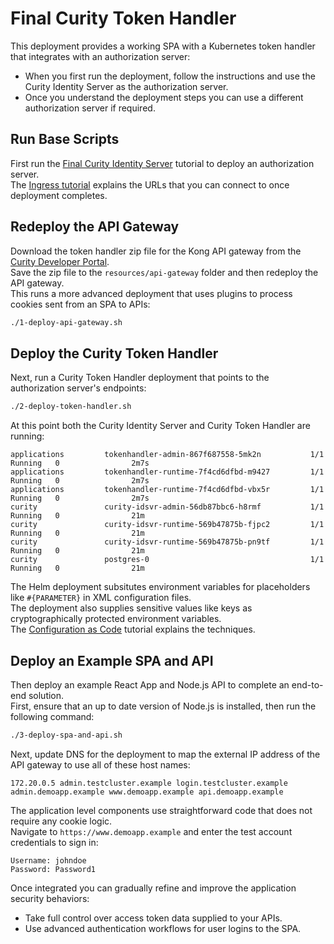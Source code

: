 # Final Curity Token Handler

This deployment provides a working SPA with a Kubernetes token handler that integrates with an authorization server:

- When you first run the deployment, follow the instructions and use the Curity Identity Server as the authorization server.
- Once you understand the deployment steps you can use a different authorization server if required.

## Run Base Scripts

First run the [Final Curity Identity Server](../3-curity-identity-server) tutorial to deploy an authorization server.\
The [Ingress tutorial](../2-ingress-tutorial) explains the URLs that you can connect to once deployment completes.

## Redeploy the API Gateway

Download the token handler zip file for the Kong API gateway from the [Curity Developer Portal](https://developer.curity.io/releases/token-handler).\
Save the zip file to the `resources/api-gateway` folder and then redeploy the API gateway.\
This runs a more advanced deployment that uses plugins to process cookies sent from an SPA to APIs:

```bash
./1-deploy-api-gateway.sh
```

## Deploy the Curity Token Handler

Next, run a Curity Token Handler deployment that points to the authorization server's endpoints:

```bash
./2-deploy-token-handler.sh
```

At this point both the Curity Identity Server and Curity Token Handler are running:

```text
applications         tokenhandler-admin-867f687558-5mk2n           1/1     Running   0                2m7s
applications         tokenhandler-runtime-7f4cd6dfbd-m9427         1/1     Running   0                2m7s
applications         tokenhandler-runtime-7f4cd6dfbd-vbx5r         1/1     Running   0                2m7s
curity               curity-idsvr-admin-56db87bbc6-h8rmf           1/1     Running   0                21m
curity               curity-idsvr-runtime-569b47875b-fjpc2         1/1     Running   0                21m
curity               curity-idsvr-runtime-569b47875b-pn9tf         1/1     Running   0                21m
curity               postgres-0                                    1/1     Running   0                21m
```

The Helm deployment subsitutes environment variables for placeholders like `#{PARAMETER}` in XML configuration files.\
The deployment also supplies sensitive values like keys as cryptographically protected environment variables.\
The [Configuration as Code](https://curity.io/resources/learn/gitops-configuration-management/) tutorial explains the techniques.

## Deploy an Example SPA and API

Then deploy an example React App and Node.js API to complete an end-to-end solution.\
First, ensure that an up to date version of Node.js is installed, then run the following command:

```bash
./3-deploy-spa-and-api.sh
```

Next, update DNS for the deployment to map the external IP address of the API gateway to use all of these host names:

```text
172.20.0.5 admin.testcluster.example login.testcluster.example admin.demoapp.example www.demoapp.example api.demoapp.example
```

The application level components use straightforward code that does not require any cookie logic.\
Navigate to `https://www.demoapp.example` and enter the test account credentials to sign in:

```text
Username: johndoe
Password: Password1
```

Once integrated you can gradually refine and improve the application security behaviors:

- Take full control over access token data supplied to your APIs.
- Use advanced authentication workflows for user logins to the SPA.
